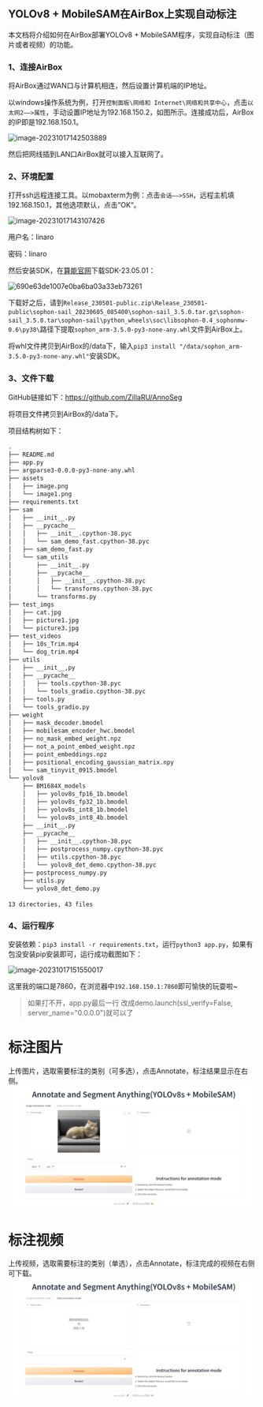## YOLOv8 + MobileSAM在AirBox上实现自动标注

本文档将介绍如何在AirBox部署YOLOv8 + MobileSAM程序，实现自动标注（图片或者视频）的功能。

###  1、连接AirBox

将AirBox通过WAN口与计算机相连，然后设置计算机端的IP地址。

以windows操作系统为例，打开`控制面板\网络和 Internet\网络和共享中心`，点击`以太网2——>属性`，手动设置IP地址为192.168.150.2，如图所示。连接成功后，AirBox的IP即是192.168.150.1。

![image-20231017142503889](img/1.png)


然后把网线插到LAN口AirBox就可以接入互联网了。

###  2、环境配置

打开ssh远程连接工具。以mobaxterm为例：点击`会话——>SSH`，远程主机填192.168.150.1，其他选项默认，点击”OK“。

![image-20231017143107426](img/2.png)

用户名：linaro

密码：linaro

然后安装SDK，在[算能官网](https://developer.sophgo.com/site/index/material/37/all.html)下载SDK-23.05.01：

![690e63de1007e0ba6ba03a33eb73261](img/3.png)

下载好之后，请到`Release_230501-public.zip\Release_230501-public\sophon-sail_20230605_085400\sophon-sail_3.5.0.tar.gz\sophon-sail_3.5.0.tar\sophon-sail\python_wheels\soc\libsophon-0.4_sophonmw-0.6\py38\`路径下提取`sophon_arm-3.5.0-py3-none-any.whl`文件到AirBox上。

将whl文件拷贝到AirBox的/data下，输入`pip3 install "/data/sophon_arm-3.5.0-py3-none-any.whl"`安装SDK。


###  3、文件下载

GitHub链接如下：https://github.com/ZillaRU/AnnoSeg

将项目文件拷贝到AirBox的/data下。

项目结构树如下：

```
.
├── README.md
├── app.py
├── argparse3-0.0.0-py3-none-any.whl
├── assets
│   ├── image.png
│   └── image1.png
├── requirements.txt
├── sam
│   ├── __init__.py
│   ├── __pycache__
│   │   ├── __init__.cpython-38.pyc
│   │   └── sam_demo_fast.cpython-38.pyc
│   ├── sam_demo_fast.py
│   └── sam_utils
│       ├── __init__.py
│       ├── __pycache__
│       │   ├── __init__.cpython-38.pyc
│       │   └── transforms.cpython-38.pyc
│       └── transforms.py
├── test_imgs
│   ├── cat.jpg
│   ├── picture1.jpg
│   └── picture3.jpg
├── test_videos
│   ├── 10s_Trim.mp4
│   └── dog_trim.mp4
├── utils
│   ├── __init__,py
│   ├── __pycache__
│   │   ├── tools.cpython-38.pyc
│   │   └── tools_gradio.cpython-38.pyc
│   ├── tools.py
│   └── tools_gradio.py
├── weight
│   ├── mask_decoder.bmodel
│   ├── mobilesam_encoder_hwc.bmodel
│   ├── no_mask_embed_weight.npz
│   ├── not_a_point_embed_weight.npz
│   ├── point_embeddings.npz
│   ├── positional_encoding_gaussian_matrix.npy
│   └── sam_tinyvit_0915.bmodel
└── yolov8
    ├── BM1684X_models
    │   ├── yolov8s_fp16_1b.bmodel
    │   ├── yolov8s_fp32_1b.bmodel
    │   ├── yolov8s_int8_1b.bmodel
    │   └── yolov8s_int8_4b.bmodel
    ├── __init__.py
    ├── __pycache__
    │   ├── __init__.cpython-38.pyc
    │   ├── postprocess_numpy.cpython-38.pyc
    │   ├── utils.cpython-38.pyc
    │   └── yolov8_det_demo.cpython-38.pyc
    ├── postprocess_numpy.py
    ├── utils.py
    └── yolov8_det_demo.py

13 directories, 43 files
```
###  4、运行程序

安装依赖：`pip3 install -r requirements.txt`，运行`python3 app.py`，如果有包没安装pip安装即可，运行成功截图如下：

![image-20231017151550017](img/4.png)

这里我的端口是7860，在浏览器中`192.168.150.1:7860`即可愉快的玩耍啦~
> 如果打不开，app.py最后一行 改成demo.launch(ssl_verify=False, server_name="0.0.0.0")就可以了

# 标注图片
上传图片，选取需要标注的类别（可多选），点击Annotate，标注结果显示在右侧。
![image annotation](assets/image.png)

# 标注视频
上传视频，选取需要标注的类别（单选），点击Annotate，标注完成的视频在右侧可下载。
![video annotation](assets/image1.png)
